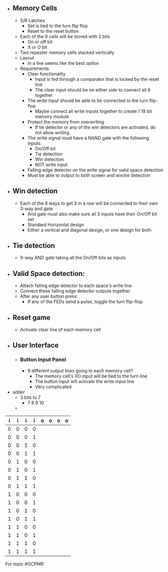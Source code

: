 - ## Memory Cells
	- S/R Latches
		- Set is tied to the turn flip flop
		- Reset to the reset button
	- Each of the 9 cells will be stored with 2 bits
		- On or off bit
		- X or O bit
	- Two repeater memory cells stacked vertically
	- Layout
		- In a line seems like the best option
	- Requirements:
		- Clear functionality
			- Input is fed through a comparator that is locked by the reset line
			- The clear input should be on either side to connect all 9 together
		- The write input should be able to be connected to the turn flip-flop
			- Maybe connect all write inputs together to create 1 18 bit memory module
		- Protect the memory from overwriting
			- If tie detector or any of the win detectors are activated, do not allow writing.
		- The write signal must have a NAND gate with the following inputs:
			- On/Off bit
			- Tie detection
			- Win detection
			- NOT write input
		- Falling edge detector on the write signal for valid space detection
		- Must be able to output to both screen and win/tie detection
- ## Win detection
	- Each of the 8 ways to get 3 in a row will be connected to their own 3-way and gate
		- And gate must also make sure all 3 inputs have their On/Off bit set
		- Standard Horizontal design
		- Either a vertical and diagonal design, or one design for both
- ## Tie detection
	- 9-way AND gate taking all the On/Off bits as inputs
- ## Valid Space detection:
	- Attach falling edge detector to each space's write line
	- Connect these falling edge detector outputs together
	- After any user button press:
		- If any of the FEDs send a pulse, toggle the turn flip-flop
- ## Reset game
	- Activate clear line of each memory cell
- ## User Interface
	- ### Button Input Panel
		- 9 different output lines going to each memory cell?
			- The memory cell's XO input will be tied to the turn line
			- The button input will activate the write input line
			- Very complicated
- adder
	- 3 bits to 7
		- 7 8 9 10
	- 



i|i|i|i|o|o|o|o
-|-|-|-|-|-|-|-
0|0|0|0||||
0|0|0|1||||
0|0|1|0||||
0|0|1|1||||
0|1|0|0||||
0|1|0|1||||
0|1|1|0||||
0|1|1|1||||
1|0|0|0||||
1|0|0|1||||
1|0|1|0||||
1|0|1|1||||
1|1|0|0||||
1|1|0|1||||
1|1|1|0||||
1|1|1|1||||

For topic #OCPMR